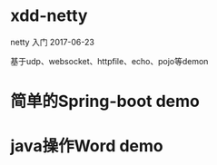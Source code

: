 # xdd-netty
netty 入门 2017-06-23

基于udp、websocket、httpfile、echo、pojo等demon

# 简单的Spring-boot demo

# java操作Word demo
